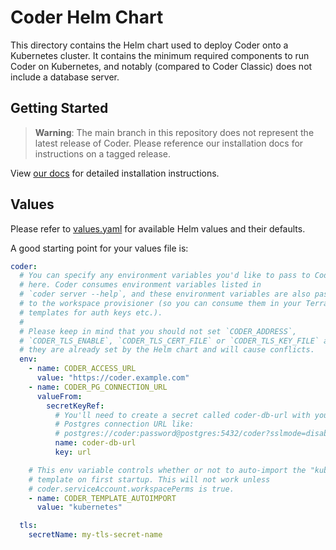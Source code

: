 # Coder Helm Chart

This directory contains the Helm chart used to deploy Coder onto a Kubernetes
cluster. It contains the minimum required components to run Coder on Kubernetes,
and notably (compared to Coder Classic) does not include a database server.

## Getting Started

> **Warning**: The main branch in this repository does not represent the
> latest release of Coder. Please reference our installation docs for
> instructions on a tagged release.

View
[our docs](https://coder.com/docs/coder-oss/latest/install/kubernetes)
for detailed installation instructions.

## Values

Please refer to [values.yaml](values.yaml) for available Helm values and their
defaults.

A good starting point for your values file is:

```yaml
coder:
  # You can specify any environment variables you'd like to pass to Coder
  # here. Coder consumes environment variables listed in
  # `coder server --help`, and these environment variables are also passed
  # to the workspace provisioner (so you can consume them in your Terraform
  # templates for auth keys etc.).
  #
  # Please keep in mind that you should not set `CODER_ADDRESS`,
  # `CODER_TLS_ENABLE`, `CODER_TLS_CERT_FILE` or `CODER_TLS_KEY_FILE` as
  # they are already set by the Helm chart and will cause conflicts.
  env:
    - name: CODER_ACCESS_URL
      value: "https://coder.example.com"
    - name: CODER_PG_CONNECTION_URL
      valueFrom:
        secretKeyRef:
          # You'll need to create a secret called coder-db-url with your
          # Postgres connection URL like:
          # postgres://coder:password@postgres:5432/coder?sslmode=disable
          name: coder-db-url
          key: url

    # This env variable controls whether or not to auto-import the "kubernetes"
    # template on first startup. This will not work unless
    # coder.serviceAccount.workspacePerms is true.
    - name: CODER_TEMPLATE_AUTOIMPORT
      value: "kubernetes"

  tls:
    secretName: my-tls-secret-name
```
